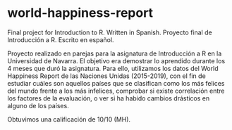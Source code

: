 # world-happiness-report
Final project for Introduction to R. Written in Spanish. 
Proyecto final de Introducción a R. Escrito en español.

Proyecto realizado en parejas para la asignatura de Introducción a R en la Universidad de Navarra. El objetivo era demostrar lo aprendido durante los 4 meses que duró la asignatura. Para ello, utilizamos los datos del World Happiness Report de las Naciones Unidas (2015-2019), con el fin de estudiar cuáles son aquellos países que se clasifican como los más felices del mundo frente a los más infelices, comprobar si existe correlación entre los factores de la evaluación, o ver si ha habido cambios drásticos en alguno de los países.

Obtuvimos una calificación de 10/10 (MH).
